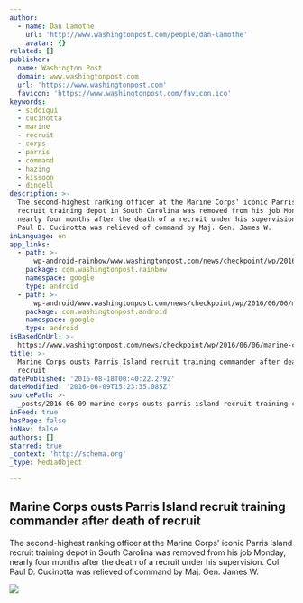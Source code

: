 ```yaml
---
author:
  - name: Dan Lamothe
    url: 'http://www.washingtonpost.com/people/dan-lamothe'
    avatar: {}
related: []
publisher:
  name: Washington Post
  domain: www.washingtonpost.com
  url: 'https://www.washingtonpost.com'
  favicon: 'https://www.washingtonpost.com/favicon.ico'
keywords:
  - siddiqui
  - cucinotta
  - marine
  - recruit
  - corps
  - parris
  - command
  - hazing
  - kissoon
  - dingell
description: >-
  The second-highest ranking officer at the Marine Corps' iconic Parris Island
  recruit training depot in South Carolina was removed from his job Monday,
  nearly four months after the death of a recruit under his supervision. Col.
  Paul D. Cucinotta was relieved of command by Maj. Gen. James W.
inLanguage: en
app_links:
  - path: >-
      wp-android-rainbow/www.washingtonpost.com/news/checkpoint/wp/2016/06/06/marine-corps-ousts-parris-island-recruit-training-commander-after-death-of-recruit/
    package: com.washingtonpost.rainbow
    namespace: google
    type: android
  - path: >-
      wp-android/www.washingtonpost.com/news/checkpoint/wp/2016/06/06/marine-corps-ousts-parris-island-recruit-training-commander-after-death-of-recruit/
    package: com.washingtonpost.android
    namespace: google
    type: android
isBasedOnUrl: >-
  https://www.washingtonpost.com/news/checkpoint/wp/2016/06/06/marine-corps-ousts-parris-island-recruit-training-commander-after-death-of-recruit/
title: >-
  Marine Corps ousts Parris Island recruit training commander after death of
  recruit
datePublished: '2016-08-18T00:40:22.279Z'
dateModified: '2016-06-09T15:23:35.085Z'
sourcePath: >-
  _posts/2016-06-09-marine-corps-ousts-parris-island-recruit-training-commander.md
inFeed: true
hasPage: false
inNav: false
authors: []
starred: true
_context: 'http://schema.org'
_type: MediaObject

---
```

<article style=""><h1>Marine Corps ousts Parris Island recruit training commander after death of recruit</h1><p>The second-highest ranking officer at the Marine Corps' iconic Parris Island recruit training depot in South Carolina was removed from his job Monday, nearly four months after the death of a recruit under his supervision. Col. Paul D. Cucinotta was relieved of command by Maj. Gen. James W.</p><img src="https://images.washingtonpost.com/?url=http://img.washingtonpost.com/news/checkpoint/wp-content/uploads/sites/33/2016/06/Cucinotta.jpg&amp;w=1484&amp;op=resize&amp;opt=1&amp;filter=antialias" /></article>